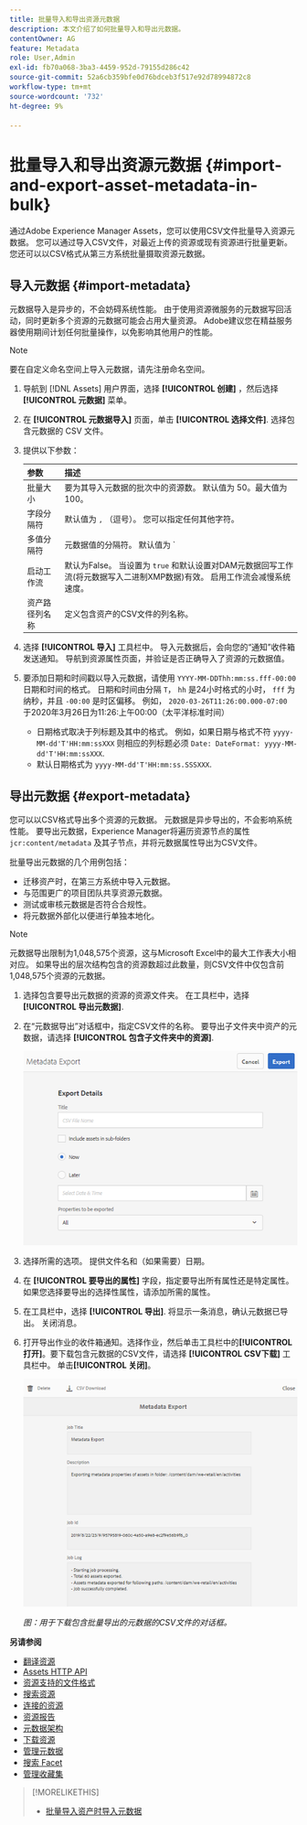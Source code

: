```yaml
---
title: 批量导入和导出资源元数据
description: 本文介绍了如何批量导入和导出元数据。
contentOwner: AG
feature: Metadata
role: User,Admin
exl-id: fb70a068-3ba3-4459-952d-79155d286c42
source-git-commit: 52a6cb359bfe0d76bdceb3f517e92d78994872c8
workflow-type: tm+mt
source-wordcount: '732'
ht-degree: 9%

---
```


# 批量导入和导出资源元数据 {#import-and-export-asset-metadata-in-bulk}

通过Adobe Experience Manager Assets，您可以使用CSV文件批量导入资源元数据。 您可以通过导入CSV文件，对最近上传的资源或现有资源进行批量更新。 您还可以以CSV格式从第三方系统批量摄取资源元数据。

## 导入元数据 {#import-metadata}

元数据导入是异步的，不会妨碍系统性能。 由于使用资源微服务的元数据写回活动，同时更新多个资源的元数据可能会占用大量资源。 Adobe建议您在精益服务器使用期间计划任何批量操作，以免影响其他用户的性能。

>[!NOTE]
>
>要在自定义命名空间上导入元数据，请先注册命名空间。

1. 导航到 [!DNL Assets] 用户界面，选择 **[!UICONTROL 创建]** ，然后选择 **[!UICONTROL 元数据]** 菜单。
1. 在 **[!UICONTROL 元数据导入]** 页面，单击 **[!UICONTROL 选择文件]**. 选择包含元数据的 CSV 文件。
1. 提供以下参数：

   | 参数 | 描述 |
   | ---------------------- | ------- |
   | 批量大小 | 要为其导入元数据的批次中的资源数。 默认值为 50。最大值为100。 |
   | 字段分隔符 | 默认值为 `,` （逗号）。 您可以指定任何其他字符。 |
   | 多值分隔符 | 元数据值的分隔符。 默认值为 `|`. |
   | 启动工作流 | 默认为False。 当设置为 `true` 和默认设置对DAM元数据回写工作流(将元数据写入二进制XMP数据)有效。 启用工作流会减慢系统速度。 |
   | 资产路径列名称 | 定义包含资产的CSV文件的列名称。 |

1. 选择 **[!UICONTROL 导入]** 工具栏中。 导入元数据后，会向您的“通知”收件箱发送通知。 导航到资源属性页面，并验证是否正确导入了资源的元数据值。

1. 要添加日期和时间戳以导入元数据，请使用 `YYYY-MM-DDThh:mm:ss.fff-00:00` 日期和时间的格式。 日期和时间由分隔 `T`， `hh` 是24小时格式的小时， `fff` 为纳秒，并且 `-00:00` 是时区偏移。 例如， `2020-03-26T11:26:00.000-07:00` 于2020年3月26日为11:26:上午00:00（太平洋标准时间）

   * 日期格式取决于列标题及其中的格式。 例如，如果日期与格式不符 `yyyy-MM-dd'T'HH:mm:ssXXX` 则相应的列标题必须 `Date: DateFormat: yyyy-MM-dd'T'HH:mm:ssXXX`.
   * 默认日期格式为 `yyyy-MM-dd'T'HH:mm:ss.SSSXXX`.

<!-- Hidden via cqdoc-17869>

>[!CAUTION]
>
>If the date format does not match `YYYY-MM-DDThh:mm:ss.fff-00:00`, the date values are not set. The date formats of exported metadata CSV file is in the format `YYYY-MM-DDThh:mm:ss-00:00`. If you want to import it, convert it to the acceptable format by adding the nanoseconds value denoted by `fff`.
-->

## 导出元数据 {#export-metadata}

您可以以CSV格式导出多个资源的元数据。 元数据是异步导出的，不会影响系统性能。 要导出元数据，Experience Manager将遍历资源节点的属性 `jcr:content/metadata` 及其子节点，并将元数据属性导出为CSV文件。

批量导出元数据的几个用例包括：

* 迁移资产时，在第三方系统中导入元数据。
* 与范围更广的项目团队共享资源元数据。
* 测试或审核元数据是否符合合规性。
* 将元数据外部化以便进行单独本地化。

>[!NOTE]
>
>元数据导出限制为1,048,575个资源，这与Microsoft Excel中的最大工作表大小相对应。 如果导出的层次结构包含的资源数超过此数量，则CSV文件中仅包含前1,048,575个资源的元数据。

1. 选择包含要导出元数据的资源的资源文件夹。 在工具栏中，选择 **[!UICONTROL 导出元数据]**.
1. 在“元数据导出”对话框中，指定CSV文件的名称。 要导出子文件夹中资产的元数据，请选择 **[!UICONTROL 包含子文件夹中的资源]**.

   ![用于导出文件夹中所有资源的元数据的界面和选项](assets/export_metadata_page.png "用于导出文件夹中所有资源的元数据的界面和选项")

1. 选择所需的选项。 提供文件名和（如果需要）日期。

1. 在 **[!UICONTROL 要导出的属性]** 字段，指定要导出所有属性还是特定属性。 如果您选择要导出的选择性属性，请添加所需的属性。

1. 在工具栏中，选择 **[!UICONTROL 导出]**. 将显示一条消息，确认元数据已导出。 关闭消息。
1. 打开导出作业的收件箱通知。选择作业，然后单击工具栏中的&#x200B;**[!UICONTROL 打开]**。要下载包含元数据的CSV文件，请选择 **[!UICONTROL CSV下载]** 工具栏中。 单击&#x200B;**[!UICONTROL 关闭]**。

   ![用于下载包含批量导出的元数据的CSV文件的对话框](assets/csv_download.png)

   *图：用于下载包含批量导出的元数据的CSV文件的对话框。*

**另请参阅**

* [翻译资源](translate-assets.md)
* [Assets HTTP API](mac-api-assets.md)
* [资源支持的文件格式](file-format-support.md)
* [搜索资源](search-assets.md)
* [连接的资源](use-assets-across-connected-assets-instances.md)
* [资源报告](asset-reports.md)
* [元数据架构](metadata-schemas.md)
* [下载资源](download-assets-from-aem.md)
* [管理元数据](manage-metadata.md)
* [搜索 Facet](search-facets.md)
* [管理收藏集](manage-collections.md)

>[!MORELIKETHIS]
>
>* [批量导入资产时导入元数据](/help/assets/add-assets.md#asset-bulk-ingestor)
